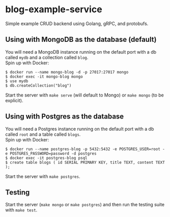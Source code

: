# blog-example-service
Simple example CRUD backend using Golang, gRPC, and protobufs.

## Using with MongoDB as the database (default)
You will need a MongoDB instance running on the default port with a db called `mydb` and a collection called `blog`.
<br>
Spin up with Docker:
```
$ docker run --name mongo-blog -d -p 27017:27017 mongo
$ docker exec -it mongo-blog mongo
$ use mydb
$ db.createCollection("blog")
```
Start the server with `make serve` (will default to Mongo) or `make mongo` (to be explicit).

## Using with Postgres as the database
You will need a Postgres instance running on the default port with a db called `root` and a table called `blogs`.
<br>
Spin up with Docker:
```
$ docker run --name postgres-blog -p 5432:5432 -e POSTGRES_USER=root -e POSTGRES_PASSWORD=password -d postgres
$ docker exec -it postgres-blog psql
$ create table blogs ( id SERIAL PRIMARY KEY, title TEXT, content TEXT );
```
Start the server with `make postgres`.

## Testing
Start the server (`make mongo` or `make postgres`) and then run the testing suite with `make test`.
